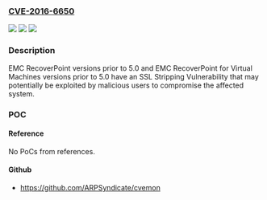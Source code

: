 ### [CVE-2016-6650](https://cve.mitre.org/cgi-bin/cvename.cgi?name=CVE-2016-6650)
![](https://img.shields.io/static/v1?label=Product&message=EMC%20RecoverPoint%20versions%20prior%20to%205.0%20and%20EMC%20RecoverPoint%20for%20Virtual%20Machines%20versions%20prior%20to%205.0&color=blue)
![](https://img.shields.io/static/v1?label=Version&message=EMC%20RecoverPoint%20versions%20prior%20to%205.0%20and%20EMC%20RecoverPoint%20for%20Virtual%20Machines%20versions%20prior%20to%205.0%20&color=brightgreen)
![](https://img.shields.io/static/v1?label=Vulnerability&message=SSL%20Stripping%20Vulnerability&color=brightgreen)

### Description

EMC RecoverPoint versions prior to 5.0 and EMC RecoverPoint for Virtual Machines versions prior to 5.0 have an SSL Stripping Vulnerability that may potentially be exploited by malicious users to compromise the affected system.

### POC

#### Reference
No PoCs from references.

#### Github
- https://github.com/ARPSyndicate/cvemon

